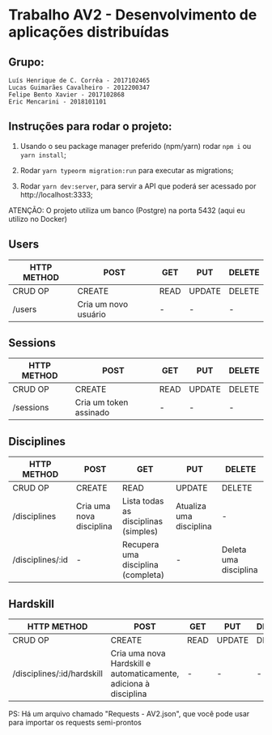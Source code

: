# Trabalho AV2 - Desenvolvimento de aplicações distribuídas

## Grupo:
    Luís Henrique de C. Corrêa - 2017102465
    Lucas Guimarães Cavalheiro - 2012200347
    Felipe Bento Xavier - 2017102868
    Eric Mencarini - 2018101101
    

## Instruções para rodar o projeto:

1. Usando o seu package manager preferido (npm/yarn) rodar `npm i` ou `yarn install`;

2. Rodar `yarn typeorm migration:run` para executar as migrations;

3. Rodar `yarn dev:server`, para servir a API que poderá ser acessado por http://localhost:3333;

ATENÇÃO: O projeto utiliza um banco (Postgre) na porta 5432 (aqui eu utilizo no Docker)

## Users

| HTTP METHOD | POST            | GET       | PUT         | DELETE |
| ----------- | --------------- | --------- | ----------- | ------ |
| CRUD OP     | CREATE          | READ      | UPDATE      | DELETE |
| /users   | Cria um novo usuário | - | - | - |

## Sessions

| HTTP METHOD | POST            | GET       | PUT         | DELETE |
| ----------- | --------------- | --------- | ----------- | ------ |
| CRUD OP     | CREATE          | READ      | UPDATE      | DELETE |
| /sessions   | Cria um token assinado | - | - | - |

## Disciplines

| HTTP METHOD | POST            | GET       | PUT         | DELETE |
| ----------- | --------------- | --------- | ----------- | ------ |
| CRUD OP     | CREATE          | READ      | UPDATE      | DELETE |
| /disciplines   | Cria uma nova disciplina | Lista todas as disciplinas (simples) | Atualiza uma disciplina | - |
| /disciplines/:id   | - | Recupera uma disciplina (completa) | - | Deleta uma disciplina |

## Hardskill

| HTTP METHOD | POST            | GET       | PUT         | DELETE |
| ----------- | --------------- | --------- | ----------- | ------ |
| CRUD OP     | CREATE          | READ      | UPDATE      | DELETE |
| /disciplines/:id/hardskill   | Cria uma nova Hardskill e automaticamente, adiciona à disciplina | - | - | - |




PS: Há um arquivo chamado "Requests - AV2.json", que você pode usar para importar os requests semi-prontos
